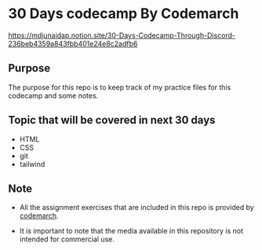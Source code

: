 # 30 Days codecamp By Codemarch

<https://mdjunaidap.notion.site/30-Days-Codecamp-Through-Discord-236beb4359a843fbb401e24e8c2adfb6>

## Purpose

The purpose for this repo is to keep track of my practice files for this codecamp and some notes.

## Topic that will be covered in next 30 days

- HTML
- CSS
- git
- tailwind

## Note

- All the assignment exercises that are included in this repo is provided by [codemarch](https://codemarch.gumroad.com/).

- It is important to note that the media available in this repository is not intended for commercial use.
